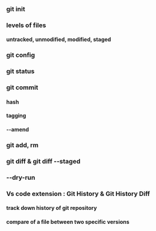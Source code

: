 


### git init

### levels of files

#### untracked, unmodified, modified, staged


### git config

### git status

### git commit

#### hash
#### tagging

#### --amend



### git add, rm



### git diff & git diff --staged

### --dry-run

### Vs code extension : Git History & Git History Diff 

#### track down history of git repository 

#### compare of a file between two specific versions

